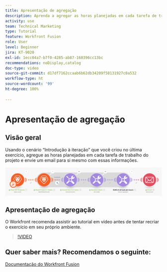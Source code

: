 ```yaml
---
title: Apresentação de agregação
description: Aprenda a agregar as horas planejadas em cada tarefa de trabalho de um projeto e envie um email para você mesmo com essas informações, tudo no [!DNL Adobe Workfront Fusion].
activity: use
team: Technical Marketing
type: Tutorial
feature: Workfront Fusion
role: User
level: Beginner
jira: KT-9020
exl-id: 1ecc04a7-b7f0-4285-ab87-160396cc13bc
recommendations: noDisplay,catalog
doc-type: video
source-git-commit: d17df7162ccaab6b62db34209f50131927c0a532
workflow-type: ht
source-wordcount: '99'
ht-degree: 100%

---
```


# Apresentação de agregação

## Visão geral

Usando o cenário “Introdução à iteração” que você criou no última exercício, agregue as horas planejadas em cada tarefa de trabalho do projeto e envie um email para si mesmo com essas informações.

![Uma imagem do cenário do Fusion](assets/iteration-and-aggregation-2.png)

## Apresentação de agregação

O Workfront recomenda assistir ao tutorial em vídeo antes de tentar recriar o exercício em seu próprio ambiente.

>[!VIDEO](https://video.tv.adobe.com/v/335280/?quality=12&learn=on&enablevpops)



## Quer saber mais? Recomendamos o seguinte:

[Documentação do Workfront Fusion](https://experienceleague.adobe.com/docs/workfront/using/adobe-workfront-fusion/workfront-fusion-2.html?lang=br)
